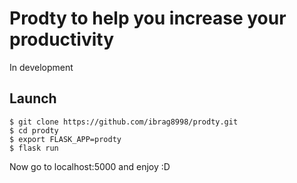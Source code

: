 # Prodty to help you increase your productivity

In development

## Launch

```
$ git clone https://github.com/ibrag8998/prodty.git
$ cd prodty
$ export FLASK_APP=prodty
$ flask run
```

Now go to localhost:5000 and enjoy :D

